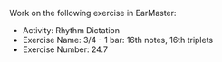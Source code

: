 Work on the following exercise in EarMaster:
- Activity: Rhythm Dictation
- Exercise Name: 3/4 - 1 bar: 16th notes, 16th triplets
- Exercise Number: 24.7
